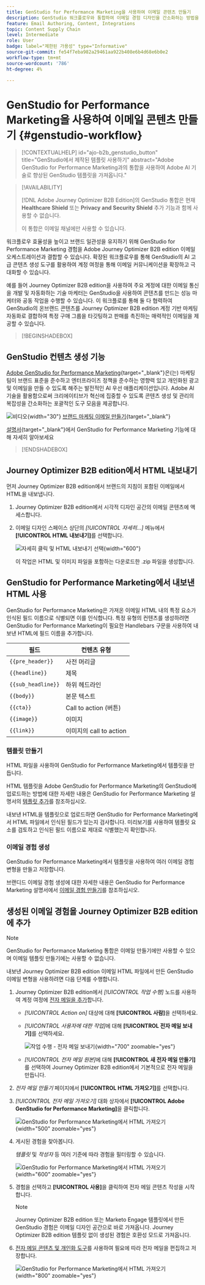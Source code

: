 ```yaml
---
title: GenStudio for Performance Marketing을 사용하여 이메일 콘텐츠 만들기
description: GenStudio 워크플로우와 통합하여 이메일 경험 디자인을 간소화하는 방법을 알아봅니다.
feature: Email Authoring, Content, Integrations
topic: Content Supply Chain
level: Intermediate
role: User
badge: label="제한된 가용성" type="Informative"
source-git-commit: fe54f7eba982a29461aa922b408e6b4d68e6b0e2
workflow-type: tm+mt
source-wordcount: '786'
ht-degree: 4%

---
```


# GenStudio for Performance Marketing을 사용하여 이메일 콘텐츠 만들기 {#genstudio-workflow}

>[!CONTEXTUALHELP]
>id="ajo-b2b_genstudio_button"
>title="GenStudio에서 제작된 템플릿 사용하기"
>abstract="Adobe GenStudio for Performance Marketing과의 통합을 사용하여 Adobe AI 기술로 향상된 GenStudio 템플릿을 가져옵니다."

>[!AVAILABILITY]
>
>[!DNL Adobe Journey Optimizer B2B Edition]의 GenStudio 통합은 현재 **Healthcare Shield** 또는 **Privacy and Security Shield** 추가 기능과 함께 사용할 수 없습니다.
>
>이 통합은 이메일 채널에만 사용할 수 있습니다.

워크플로우 효율성을 높이고 브랜드 일관성을 유지하기 위해 GenStudio for Performance Marketing 경험을 Adobe Journey Optimizer B2B edition 이메일 오케스트레이션과 결합할 수 있습니다. 확장된 워크플로우를 통해 GenStudio의 AI 고급 콘텐츠 생성 도구를 활용하여 계정 여정을 통해 이메일 커뮤니케이션을 확장하고 극대화할 수 있습니다.

예를 들어 Journey Optimizer B2B edition을 사용하여 주요 계정에 대한 이메일 통신을 개발 및 자동화하는 기술 마케터는 GenStudio을 사용하여 콘텐츠를 만드는 성능 마케터와 공동 작업을 수행할 수 있습니다. 이 워크플로를 통해 둘 다 협력하여 GenStudio의 온브랜드 콘텐츠를 Journey Optimizer B2B edition 계정 기반 마케팅 자동화로 결합하여 특정 구매 그룹을 타깃팅하고 판매를 촉진하는 매력적인 이메일을 제공할 수 있습니다.

>[!BEGINSHADEBOX]

## GenStudio 컨텐츠 생성 기능

[Adobe GenStudio for Performance Marketing](https://business.adobe.com/products/genstudio-for-performance-marketing.html){target="_blank"}은(는) 마케팅 팀이 브랜드 표준을 준수하고 엔터프라이즈 정책을 준수하는 영향력 있고 개인화된 광고 및 이메일을 만들 수 있도록 해주는 발전적인 AI 우선 애플리케이션입니다. Adobe AI 기술을 활용함으로써 크리에이티브가 혁신에 집중할 수 있도록 콘텐츠 생성 및 관리의 복잡성을 간소화하는 포괄적인 도구 모음을 제공합니다.

![비디오](../../assets/do-not-localize/icon-video.svg){width="30"} [브랜드 마케팅 이메일 만들기](https://experienceleague.adobe.com/ko/docs/genstudio-for-performance-marketing-learn/tutorials/creating-experiences/creating-on-brand-emails){target="_blank"}

[설명서](https://experienceleague.adobe.com/ko/docs/genstudio-for-performance-marketing/user-guide/home){target="_blank"}에서 GenStudio for Performance Marketing 기능에 대해 자세히 알아보세요

>[!ENDSHADEBOX]

## Journey Optimizer B2B edition에서 HTML 내보내기

먼저 Journey Optimizer B2B edition에서 브랜드의 지침이 포함된 이메일에서 HTML을 내보냅니다.

1. Journey Optimizer B2B edition에서 시각적 디자인 공간의 이메일 콘텐츠에 액세스합니다.

1. 이메일 디자인 스페이스 상단의 _[!UICONTROL 자세히...]_ 메뉴에서 **[!UICONTROL HTML 내보내기]**&#x200B;를 선택합니다.

   ![자세히 클릭 및 HTML 내보내기 선택](./assets/email-export-html.png){width="600"}

   이 작업은 HTML 및 이미지 파일을 포함하는 다운로드한 .zip 파일을 생성합니다.

## GenStudio for Performance Marketing에서 내보낸 HTML 사용

GenStudio for Performance Marketing은 가져온 이메일 HTML 내의 특정 요소가 인식된 필드 이름으로 식별되면 이를 인식합니다. 특정 유형의 컨텐츠를 생성하려면 GenStudio for Performance Marketing이 필요한 Handlebars 구문을 사용하여 내보낸 HTML에 필드 이름을 추가합니다.

| 필드 | 컨텐츠 유형 |
| ----------------- | ------------------------- |
| `{{pre_header}}` | 사전 머리글 |
| `{{headline}}` | 제목 |
| `{{sub_headline}}` | 하위 헤드라인 |
| `{{body}}` | 본문 텍스트 |
| `{{cta}}` | Call to action (버튼) |
| `{{image}}` | 이미지 |
| `{{link}}` | 이미지의 call to action |

### 템플릿 만들기

HTML 파일을 사용하여 GenStudio for Performance Marketing에서 템플릿을 만듭니다.

HTML 템플릿을 Adobe GenStudio for Performance Marketing의 GenStudio에 업로드하는 방법에 대한 자세한 내용은 GenStudio for Performance Marketing 설명서의 [템플릿 추가](https://experienceleague.adobe.com/en/docs/genstudio-for-performance-marketing/user-guide/content/templates/use-templates#add-a-template)를 참조하십시오.

내보낸 HTML을 템플릿으로 업로드하면 GenStudio for Performance Marketing에서 HTML 파일에서 인식된 필드가 있는지 검사합니다. 미리보기를 사용하여 템플릿 요소를 검토하고 인식된 필드 이름으로 제대로 식별했는지 확인합니다.

### 이메일 경험 생성

GenStudio for Performance Marketing에서 템플릿을 사용하여 여러 이메일 경험 변형을 만들고 저장합니다.

브랜디드 이메일 경험 생성에 대한 자세한 내용은 GenStudio for Performance Marketing 설명서에서 [이메일 경험 만들기](https://experienceleague.adobe.com/en/docs/genstudio-for-performance-marketing/user-guide/create/create-email-experience)를 참조하십시오.

## 생성된 이메일 경험을 Journey Optimizer B2B edition에 추가

>[!NOTE]
>
>GenStudio for Performance Marketing 통합은 이메일 만들기에만 사용할 수 있으며 이메일 템플릿 만들기에는 사용할 수 없습니다.

내보낸 Journey Optimizer B2B edition 이메일 HTML 파일에서 만든 GenStudio 이메일 변형을 사용하려면 다음 단계를 수행합니다.

1. Journey Optimizer B2B edition에서 _[!UICONTROL 작업 수행]_ 노드를 사용하여 계정 여정에 [전자 메일을 추가](./add-email.md)합니다.

   * _[!UICONTROL Action on]_ 대상에 대해 **[!UICONTROL 사람]**&#x200B;을 선택하세요.

   * _[!UICONTROL 사용자에 대한 작업]_&#x200B;에 대해 **[!UICONTROL 전자 메일 보내기]**&#x200B;를 선택하세요.

     ![작업 수행 - 전자 메일 보내기](./assets/journey-node-send-email.png){width="700" zoomable="yes"}

   * _[!UICONTROL 전자 메일 원본]_&#x200B;에 대해 **[!UICONTROL 새 전자 메일 만들기]**&#x200B;를 선택하여 Journey Optimizer B2B edition에서 기본적으로 전자 메일을 만듭니다.

1. _전자 메일 만들기_ 페이지에서 **[!UICONTROL HTML 가져오기]**&#x200B;를 선택합니다.

1. _[!UICONTROL 전자 메일 가져오기]_ 대화 상자에서 **[!UICONTROL Adobe GenStudio for Performance Marketing]**&#x200B;을 클릭합니다.

   ![GenStudio for Performance Marketing에서 HTML 가져오기](./assets/email-import-html-genstudio.png){width="500" zoomable="yes"}

1. 게시된 경험을 찾아봅니다.

   _템플릿_ 및 _작성자_ 등 여러 기준에 따라 경험을 필터링할 수 있습니다.

   ![GenStudio for Performance Marketing에서 HTML 가져오기](./assets/email-import-select-gen-studio-experience.png){width="600" zoomable="yes"}

1. 경험을 선택하고 **[!UICONTROL 사용]**&#x200B;을 클릭하여 전자 메일 콘텐츠 작성을 시작합니다.

   >[!NOTE]
   >
   >Journey Optimizer B2B edition 또는 Marketo Engage 템플릿에서 만든 GenStudio 경험은 이메일 디자인 공간으로 바로 가져옵니다. Journey Optimizer B2B edition 템플릿 없이 생성된 경험은 호환성 모드로 가져옵니다.

1. [전자 메일 콘텐츠 및 개인화 도구](./email-authoring.md)를 사용하여 필요에 따라 전자 메일을 편집하고 저장합니다.

   ![GenStudio for Performance Marketing에서 HTML 가져오기](./assets/email-imported-experience.png){width="800" zoomable="yes"}
